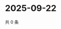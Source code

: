 # 2025-09-22

共 0 条

<!-- BEGIN ZHIHUQUESTIONS -->
<!-- 最后更新时间 Mon Sep 22 2025 12:14:07 GMT+0800 (China Standard Time) -->

<!-- END ZHIHUQUESTIONS -->
